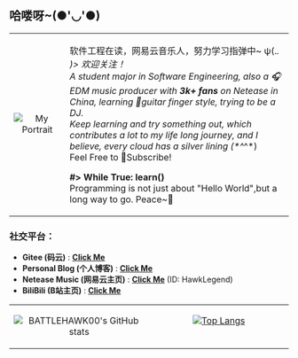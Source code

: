 ## 哈喽呀~(●'◡'●)

<table border="0">
<tr>
<td valign="middle" width="20%" align="center">
 
![My Portrait](https://gravatar.loli.net/avatar/9397ee92df891fea25c9ad0fbdcf79bf)  
  
</td>
<td valign="middle" width="80%" align="left">
 
软件工程在读，网易云音乐人，努力学习指弹中~ ψ(._. )>  欢迎关注！  
A student major in Software Engineering, also a :headphones:EDM music producer with **3k+ fans** on Netease in China, learning :guitar:guitar finger style, trying to be a DJ.  
Keep learning and try something out, which contributes a lot to my life long journey, and I believe, every cloud has a silver lining (*^_^*)  
Feel Free to :bell:Subscribe!  

**#> While True: learn()**  
Programming is not just about "Hello World",but a long way to go. Peace~:tada:

</td>
</tr>
</table>

### 社交平台：  
* **Gitee (码云)** : **[Click Me](https://gitee.com/battlehawk)**  
* **Personal Blog (个人博客)** : **[Click Me](//battlehawk233.cn)**  
* **Netease Music (网易云主页)** : **[Click Me](//music.163.com/#/user/home?id=66732339)** (ID: HawkLegend)  
* **BiliBili (B站主页)** : **[Click Me](https://space.bilibili.com/4916371)**

<table>
<tr>
<td valign="top" width="40%" align="center">
  
![BATTLEHAWK00's GitHub stats](https://github-readme-stats.vercel.app/api?username=battlehawk00&show_icons=true&count_private=true&locale=cn&include_all_commits=true)  
  
</td>
<td valign="top" width="40%" align="center">
  
[![Top Langs](https://github-readme-stats.vercel.app/api/top-langs/?username=battlehawk00&show_icons=true&locale=cn&hide=HTML,CSS,VUE,JAVASCRIPT)](https://github.com/anuraghazra/github-readme-stats)
  
</td>
</tr>
</table>
